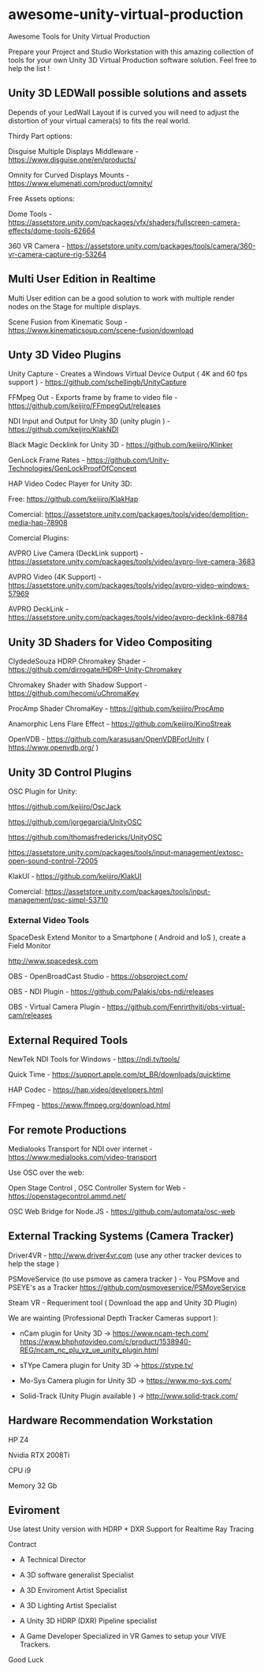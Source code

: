# awesome-unity-virtual-production

Awesome Tools for Unity Virtual Production

Prepare your Project and Studio Workstation with this amazing collection of tools for your own Unity 3D Virtual Production software solution. Feel free to help the list !

## Unity 3D LEDWall possible solutions and assets ##

Depends of your LedWall Layout if is curved you will need to adjust the distortion of your virtual camera(s) to fits the real world.

Thirdy Part options:

Disguise Multiple Displays Middleware - https://www.disguise.one/en/products/

Omnity for Curved Displays Mounts - https://www.elumenati.com/product/omnity/

Free Assets options:

Dome Tools - https://assetstore.unity.com/packages/vfx/shaders/fullscreen-camera-effects/dome-tools-62664

360 VR Camera - https://assetstore.unity.com/packages/tools/camera/360-vr-camera-capture-rig-53264

## Multi User Edition in Realtime ##

Multi User edition can be a good solution to work with multiple render nodes on the Stage for multiple displays.

Scene Fusion from Kinematic Soup - https://www.kinematicsoup.com/scene-fusion/download

## Unty 3D Video Plugins ##

Unity Capture - Creates a Windows Virtual Device Output ( 4K and 60 fps support ) - https://github.com/schellingb/UnityCapture

FFMpeg Out - Exports frame by frame to video file - https://github.com/keijiro/FFmpegOut/releases

NDI Input and Output for Unity 3D (unity plugin ) - https://github.com/keijiro/KlakNDI

Black Magic Decklink for Unity 3D - https://github.com/keijiro/Klinker

GenLock Frame Rates - https://github.com/Unity-Technologies/GenLockProofOfConcept

HAP Video Codec Player for Unity 3D:

Free: https://github.com/keijiro/KlakHap

Comercial: https://assetstore.unity.com/packages/tools/video/demolition-media-hap-78908

Comercial Plugins:

AVPRO Live Camera (DeckLink support) - https://assetstore.unity.com/packages/tools/video/avpro-live-camera-3683

AVPRO Video (4K Support) - https://assetstore.unity.com/packages/tools/video/avpro-video-windows-57969

AVPRO DeckLink - https://assetstore.unity.com/packages/tools/video/avpro-decklink-68784

## Unity 3D Shaders for Video Compositing ##

ClydedeSouza HDRP Chromakey Shader - https://github.com/dirrogate/HDRP-Unity-Chromakey

Chromakey Shader with Shadow Support - https://github.com/hecomi/uChromaKey

ProcAmp Shader ChromaKey - https://github.com/keijiro/ProcAmp

Anamorphic Lens Flare Effect - https://github.com/keijiro/KinoStreak

OpenVDB - https://github.com/karasusan/OpenVDBForUnity    ( https://www.openvdb.org/ )

## Unity 3D Control Plugins ##

OSC Plugin for Unity:

https://github.com/keijiro/OscJack

https://github.com/jorgegarcia/UnityOSC

https://github.com/thomasfredericks/UnityOSC

https://assetstore.unity.com/packages/tools/input-management/extosc-open-sound-control-72005

KlakUI - https://github.com/keijiro/KlakUI

Comercial: https://assetstore.unity.com/packages/tools/input-management/osc-simpl-53710

### External Video Tools ###

SpaceDesk Extend Monitor to a Smartphone ( Android and IoS ), create a Field Monitor

http://www.spacedesk.com

OBS - OpenBroadCast Studio - https://obsproject.com/

OBS - NDI Plugin - https://github.com/Palakis/obs-ndi/releases

OBS - Virtual Camera Plugin - https://github.com/Fenrirthviti/obs-virtual-cam/releases

## External Required Tools ##

NewTek NDI Tools for Windows - https://ndi.tv/tools/

Quick Time - https://support.apple.com/pt_BR/downloads/quicktime

HAP Codec - https://hap.video/developers.html

FFmpeg - https://www.ffmpeg.org/download.html

## For remote Productions ##

Medialooks Transport for NDI over internet - https://www.medialooks.com/video-transport

Use OSC over the web:

Open Stage Control , OSC Controller System for Web - https://openstagecontrol.ammd.net/

OSC Web Bridge for Node.JS - https://github.com/automata/osc-web


## External Tracking Systems (Camera Tracker) ##

Driver4VR - http://www.driver4vr.com  (use any other tracker devices to help the stage )

PSMoveService (to use psmove as camera tracker ) - You PSMove and PSEYE's as a Tracker
https://github.com/psmoveservice/PSMoveService

Steam VR - Requeriment tool ( Download the app and Unity 3D Plugin)

We are wainting (Professional Depth Tracker Cameras support ):

- nCam plugin for Unity 3D -> https://www.ncam-tech.com/
https://www.bhphotovideo.com/c/product/1538940-REG/ncam_nc_plu_vz_ue_unity_plugin.html

- sTYpe Camera plugin for Unity 3D -> https://stype.tv/

- Mo-Sys Camera plugin for Unity 3D -> https://www.mo-sys.com/

- Solid-Track (Unity Plugin available ) -> http://www.solid-track.com/

## Hardware Recommendation Workstation

HP Z4

Nvidia RTX 2008Ti

CPU i9

Memory 32 Gb

## Eviroment ##

Use latest Unity version with HDRP + DXR Support for Realtime Ray Tracing

Contract

- A Technical Director

- A 3D software generalist Specialist

- A 3D Enviroment Artist Specialist

- A 3D Lighting Artist Specialist

- A Unity 3D HDRP (DXR) Pipeline specialist

- A Game Developer Specialized in VR Games to setup your VIVE Trackers.

Good Luck
